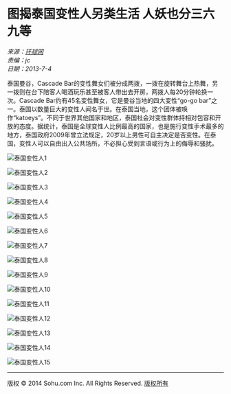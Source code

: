 # 图揭泰国变性人另类生活 人妖也分三六九等

_来源：[环球网](http://www.huanqiu.com)_  
_责编：jc_  
_日期：2013-7-4_

泰国曼谷，Cascade Bar的变性舞女们被分成两拨，一拨在旋转舞台上热舞，另一拨则在台下陪客人喝酒玩乐甚至被客人带出去开房，两拨人每20分钟轮换一次。Cascade Bar约有45名变性舞女，它是曼谷当地的四大变性“go-go bar”之一。泰国以数量巨大的变性人闻名于世。在泰国当地，这个团体被唤作“katoeys”。不同于世界其他国家和地区，泰国社会对变性群体持相对包容和开放的态度。据统计，泰国是全球变性人比例最高的国家，也是施行变性手术最多的地方，泰国政府2009年曾立法规定，20岁以上男性可自主决定是否变性。在泰国，变性人可以自由出入公共场所，不必担心受到言语或行为上的侮辱和骚扰。

![泰国变性人1](http://m1.biz.itc.cn/pic/new/n/08/67/Img5196708_n.jpg)

![泰国变性人2](http://m1.biz.itc.cn/pic/new/stn/16/67/Img5196716_stn.jpg)

![泰国变性人3](http://m4.biz.itc.cn/pic/new/stn/15/67/Img5196715_stn.jpg)

![泰国变性人4](http://m3.biz.itc.cn/pic/new/stn/14/67/Img5196714_stn.jpg)

![泰国变性人5](http://m2.biz.itc.cn/pic/new/stn/13/67/Img5196713_stn.jpg)

![泰国变性人6](http://m1.biz.itc.cn/pic/new/stn/12/67/Img5196712_stn.jpg)

![泰国变性人7](http://m4.biz.itc.cn/pic/new/stn/11/67/Img5196711_stn.jpg)

![泰国变性人8](http://m3.biz.itc.cn/pic/new/stn/10/67/Img5196709_stn.jpg)

![泰国变性人9](http://m1.biz.itc.cn/pic/new/stn/09/67/Img5196708_stn.jpg)

![泰国变性人10](http://m4.biz.itc.cn/pic/new/stn/08/67/Img5196707_stn.jpg)

![泰国变性人11](http://m3.biz.itc.cn/pic/new/stn/06/67/Img5196706_stn.jpg)

![泰国变性人12](http://m2.biz.itc.cn/pic/new/stn/05/67/Img5196705_stn.jpg)

![泰国变性人13](http://m1.biz.itc.cn/pic/new/stn/04/67/Img5196704_stn.jpg)

![泰国变性人14](http://m4.biz.itc.cn/pic/new/stn/03/67/Img5196703_stn.jpg)

![泰国变性人15](http://m3.biz.itc.cn/pic/new/stn/02/67/Img5196702_stn.jpg)

---

版权 © 2014 Sohu.com Inc. All Rights Reserved. [版权所有](http://corp.sohu.com/s2007/copyright/)